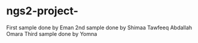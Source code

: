 # ngs2-project-
First sample done by Eman
2nd sample done by Shimaa Tawfeeq Abdallah Omara
Third sample done by Yomna
